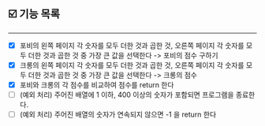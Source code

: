 ## ☑️ 기능 목록
---
- [x] 포비의 왼쪽 페이지 각 숫자를 모두 더한 것과 곱한 것, 오른쪽 페이지 각 숫자를 모두 더한 것과 곱한 것 중 가장 큰 값을 선택한다 -> 포비의 점수 구하기
- [x] 크롱의 왼쪽 페이지 각 숫자를 모두 더한 것과 곱한 것, 오른쪽 페이지 각 숫자를 모두 더한 것과 곱한 것 중 가장 큰 값을 선택한다 -> 크롱의 점수
- [x] 포비와 크롱의 각 점수를 비교하여 점수를 return 한다
- [ ] (예외 처리) 주어진 배열에 1 이하, 400 이상의 숫자가 포함되면 프로그램을 종료한다.
- [ ] (예외 처리) 주어진 배열의 숫자가 연속되지 않으면 -1 을 return 한다